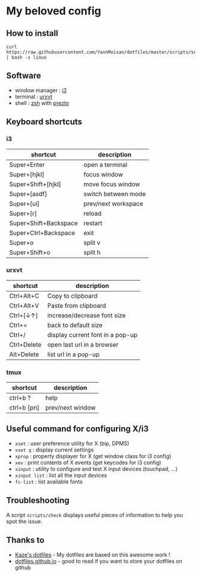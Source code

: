 # My beloved config
## How to install
```
curl https://raw.githubusercontent.com/YannMoisan/dotfiles/master/scripts/setup | bash -s linux
```

## Software
- window manager : [i3](https://wiki.archlinux.org/index.php/i3)
- terminal : [urxvt](https://wiki.archlinux.org/index.php/Rxvt-unicode)
- shell : [zsh](https://wiki.archlinux.org/index.php/zsh) with [prezto](https://github.com/sorin-ionescu/prezto)

## Keyboard shortcuts
### i3
|shortcut|description|
|---|---|
|Super+Enter|open a terminal|
|Super+[hjkl]|focus window|
|Super+Shift+[hjkl]|move focus window|
|Super+[asdf]|switch between mode|
|Super+[ui]|prev/next workspace|
|Super+[r]|reload|
|Super+Shift+Backspace|restart|
|Super+Ctrl+Backspace|exit|
|Super+o|split v|
|Super+Shift+o|split h|

### urxvt

|shortcut|description|
|---|---|
|Ctrl+Alt+C|Copy to clipboard|
|Ctrl+Alt+V|Paste from clipboard|
|Ctrl+[↓↑]|increase/decrease font size|
|Ctrl+=|back to default size|
|Ctrl+/|display current font in a pop-up|
|Ctrl+Delete|open last url in a browser|
|Alt+Delete|list url in a pop-up|

### tmux
|shortcut|description|
|---|---|
|ctrl+b ?|help|
|ctrl+b [pn]|prev/next window|

## Useful command for configuring X/i3
- `xset` : user preference utility for X (bip, DPMS)
- `xset q` : display current settings
- `xprop` : property displayer for X (get window class for i3 config)
- `xev` : print contents of X events (get keycodes for i3 config)
- `xinput` : utility to configure and test X input devices (touchpad, …)
- `xinput list` : list all the input devices
- `fc-list` : list available fonts

## Troubleshooting
A script `scripts/check` displays useful pieces of information to help you spot the issue.

## Thanks to
- [Kaze's dotfiles](https://github.com/fabi1cazenave/dotFiles/) - My dotfiles are based on this awesome work !
- [dotfiles.github.io](https://dotfiles.github.io/) - good to read if you want to store your dotfiles on github
